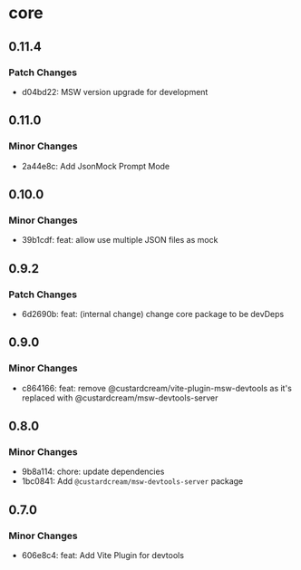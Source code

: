 # core

## 0.11.4

### Patch Changes

- d04bd22: MSW version upgrade for development

## 0.11.0

### Minor Changes

- 2a44e8c: Add JsonMock Prompt Mode

## 0.10.0

### Minor Changes

- 39b1cdf: feat: allow use multiple JSON files as mock

## 0.9.2

### Patch Changes

- 6d2690b: feat: (internal change) change core package to be devDeps

## 0.9.0

### Minor Changes

- c864166: feat: remove @custardcream/vite-plugin-msw-devtools as it's replaced with @custardcream/msw-devtools-server

## 0.8.0

### Minor Changes

- 9b8a114: chore: update dependencies
- 1bc0841: Add `@custardcream/msw-devtools-server` package

## 0.7.0

### Minor Changes

- 606e8c4: feat: Add Vite Plugin for devtools
